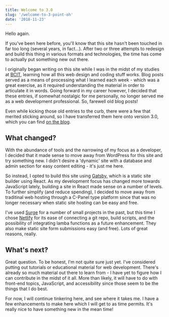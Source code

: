 ```yaml
---
title: Welcome to 3.0
slug: '/welcome-to-3-point-oh'
date: '2018-11-23'
---
```


Hello again.

If you've been here before, you'll know that this site hasn't been touched in far too long (several years, in fact...). After two or three attempts to redesign and build this thing in various formats and technologies, the time has come to actually put something new out there.

I originally began writing on this site while I was in the midst of my studies at [BCIT](https://www.bcit.ca/study/programs/6490cert), learning how all this web design and coding stuff works. Blog posts served as a means of processing what I learned each week - which was a great exercise, as it required understanding the material in order to articulate it in words. Going forward in my career however, I decided that these entries, if somewhat nostalgic for me personally, no longer served me as a web development professional. So, farewell old blog posts!

Even while kicking those old entries to the curb, there were a few that merited sticking around, so I have transferred them here onto version 3.0, which you can find [on the blog](/blog).

## What changed?

With the abundance of tools and the narrowing of my focus as a developer, I decided that it made sense to move away from WordPress for this site and try something new. I didn't desire a 'dynamic' site with a database and admin section for easy content editing - it's just me here.

So instead, I opted to build this site using [Gatsby](https://www.gatsbyjs.org), which is a static site builder using React. As my development focus has changed more towards JavaScript lately, building a site in React made sense on a number of levels. To further simplify (and reduce spending), I decided to move away from traditinal web hosting through a C-Panel type platform since that was no longer necessary when static site hosting can be easy and free.

I've used [Surge](https://surge.sh) for a number of small projects in the past, but this time I chose [Netlify](https://netlify.com) for its ease of connecting a git repo, build scripts, and the possibility of integrating lamba functions as a future enhancement. They also make static site form submissions easy (and free). Lots of great reasons, really.

## What's next?

Great question. To be honest, I'm not quite sure just yet. I've considered putting out tutorials or educational material for web development. There's already so much material out there to learn from - I have yet to figure how I can contribute in the midst of it all. More than likely, it will have to do with front-end topics, JavaScript, and accessibility since those seem to be the things that I do best.

For now, I will continue tinkering here, and see where it takes me. I have a few enhancements to make here which I will get to as time permits. It's really nice to have something new in the mean time!
